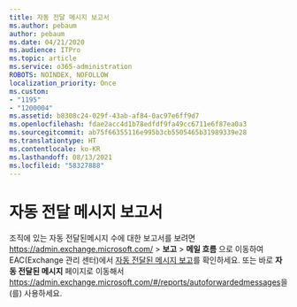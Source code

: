 ```yaml
---
title: 자동 전달 메시지 보고서
ms.author: pebaum
author: pebaum
ms.date: 04/21/2020
ms.audience: ITPro
ms.topic: article
ms.service: o365-administration
ROBOTS: NOINDEX, NOFOLLOW
localization_priority: Once
ms.custom:
- "1195"
- "1200004"
ms.assetid: b8308c24-029f-43ab-af84-0ac97e6ff9d7
ms.openlocfilehash: fdae2acc4d1b78edfdf9fa49cc6711e6f87ea0a3
ms.sourcegitcommit: ab75f66355116e995b3cb5505465b31989339e28
ms.translationtype: HT
ms.contentlocale: ko-KR
ms.lasthandoff: 08/13/2021
ms.locfileid: "58327888"
---
```

# <a name="auto-forwarded-messages-report"></a>자동 전달 메시지 보고서

조직에 있는 자동 전달된메시지 수에 대한 보고서를 보려면 <https://admin.exchange.microsoft.com/> \> **보고** \> **메일 흐름** 으로 이동하여 EAC(Exchange 관리 센터)에서 [자동 전달된 메시지 보고](https://docs.microsoft.com/exchange/monitoring/mail-flow-reports/mfr-auto-forwarded-messages-report)를 확인하세요. 또는 바로 **자동 전달된 메시지** 페이지로 이동해서 <https://admin.exchange.microsoft.com/#/reports/autoforwardedmessages>을(를) 사용하세요.
  